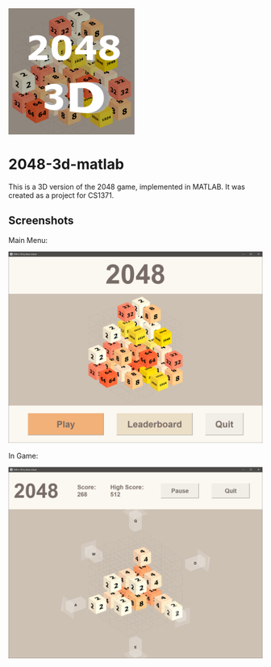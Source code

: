 <img src="/resources/splash.png" alt="2048 3D Logo" width="250" height="250">

# 2048-3d-matlab

This is a 3D version of the 2048 game, implemented in MATLAB. It was created as a project for CS1371.

## Screenshots

Main Menu:

<img src="/resources/screenshots/menu.PNG" alt="Main Menu Screenshot">

In Game:

<img src="/resources/screenshots/in_game.PNG" alt="In Game Screenshot">
